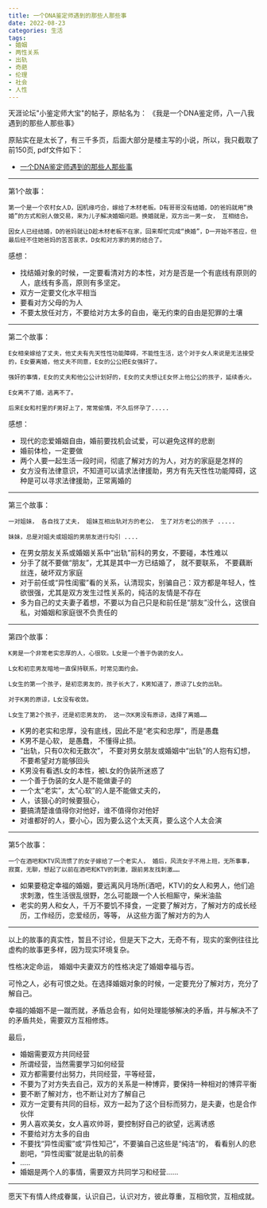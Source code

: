 ```yaml
---
title: 一个DNA鉴定师遇到的那些人那些事
date: 2022-08-23
categories: 生活
tags:
- 婚姻
- 两性关系
- 出轨
- 奇葩
- 伦理
- 社会
- 人性
---
```



天涯论坛"小鉴定师大宝"的帖子，原帖名为： 《我是一个DNA鉴定师，八一八我遇到的那些人那些事》


原贴实在是太长了，有三千多页，后面大部分是楼主写的小说，所以，我只截取了前150页, pdf文件如下：

- [一个DNA鉴定师遇到的那些人那些事](https://raw.githubusercontent.com/youngqqcn/repo4picgo/master/img/%E4%B8%80%E4%B8%AADNA%E9%89%B4%E5%AE%9A%E5%B8%88%E9%81%87%E5%88%B0%E7%9A%84%E9%82%A3%E4%BA%9B%E4%BA%BA%E9%82%A3%E4%BA%9B%E4%BA%8B.pdf)


---
第1个故事：

```
第一个是一个农村女人D，因机缘巧合，嫁给了木材老板。D有哥哥没有结婚，D的爸妈就用“换婚”的方式和别人做交易，来为儿子解决婚姻问题。换婚就是，双方出一男一女， 互相结合。

因女人已经结婚，D的爸妈就让D趁木材老板不在家，回来帮忙完成“换婚”，D一开始不答应，但最后经不住她爸妈的苦苦哀求，D女和对方家的男的结合了。
```


感想：

- 找结婚对象的时候，一定要看清对方的本性，对方是否是一个有底线有原则的人，底线有多高，原则有多坚定。
- 双方一定要文化水平相当
- 要看对方父母的为人
- 不要太放任对方，不要给对方太多的自由，毫无约束的自由是犯罪的土壤

---



第二个故事：

```
E女相亲嫁给了丈夫，他丈夫有先天性性功能障碍，不能性生活，这个对于女人来说是无法接受的，E女要离婚，他丈夫不同意，E女的公公把E女强奸了。

强奸的事情，E女的丈夫和他公公计划好的，E女的丈夫想让E女怀上他公公的孩子，延续香火。

E女离不了婚，逃离不了。

后来E女和村里的F男好上了，常常偷情，不久后怀孕了.....
```


感想：

- 现代的恋爱婚姻自由，婚前要找机会试爱，可以避免这样的悲剧
- 婚前体检，一定要做
- 两个人要一起生活一段时间，彻底了解对方的为人，对方的家庭是怎样的
- 女方没有法律意识，不知道可以请求法律援助，男方有先天性性功能障碍，这种是可以寻求法律援助，正常离婚的


---


第三个故事：

```
一对姐妹， 各自找了丈夫， 姐妹互相出轨对方的老公， 生了对方老公的孩子 .....

妹妹，总是对姐夫或姐姐的男朋友进行勾引 ....

```


- 在男女朋友关系或婚姻关系中“出轨”前科的男女，不要碰，本性难以
- 分手了就不要做“朋友”，尤其是其中一方已结婚了， 就不要联系， 不要藕断丝连，破坏双方家庭
- 对于前任或“异性闺蜜”看的关系，认清现实，别骗自己：双方都是年轻人，性欲很强，尤其是双方发生过性关系的，纯洁的友情是不存在
- 多为自己的丈夫妻子着想，不要以为自己只是和前任是“朋友”没什么，这很自私，对婚姻和家庭很不负责任的



---


第四个故事：

```
K男是一个非常老实忠厚的人，心很软。L女是一个善于伪装的女人。

L女和初恋男友暗地一直保持联系，时常见面约会。

L女生的第一个孩子，是初恋男友的，孩子长大了，K男知道了，原谅了L女的出轨。

对于K男的原谅，L女没有收敛。

L女生了第2个孩子，还是初恋男友的， 这一次K男没有原谅，选择了离婚……

```

- K男的老实和忠厚，没有底线，因此不是“老实和忠厚”，而是愚蠢
- K男不是心软， 是愚蠢， 不懂得止损。
- “出轨，只有0次和无数次”， 不要对男女朋友或婚姻中“出轨”的人抱有幻想， 不要希望对方能够回头
- K男没有看透L女的本性，被L女的伪装所迷惑了
- 一个善于伪装的女人是不能做妻子的
- 一个太“老实”，太“心软”的人是不能做丈夫的，
- 人，该狠心的时候要狠心，
- 要搞清楚谁值得你对他好，谁不值得你对他好
- 对谁都好的人，要小心，因为要么这个太天真，要么这个人太会演



---

第5个故事：

```
一个在酒吧和KTV风流惯了的女子嫁给了一个老实人， 婚后，风流女子不用上班，无所事事，寂寞，无聊，想起了以前在酒吧和KTV的刺激，跟前男友找刺激……
```

- 如果要稳定幸福的婚姻，要远离风月场所(酒吧，KTV)的女人和男人，他们追求刺激，性生活很乱很野，怎么可能跟一个人长相厮守，柴米油盐
- 老实的男人和女人，千万不要饥不择食，一定要了解对方，了解对方的成长经历，工作经历，恋爱经历，等等， 从这些方面了解对方的为人


---


以上的故事的真实性，暂且不讨论，但是天下之大，无奇不有，现实的案例往往比虚构的故事更多样，因为现实环境复杂。



性格决定命运， 婚姻中夫妻双方的性格决定了婚姻幸福与否。


可怜之人，必有可恨之处。在选择婚姻对象的时候，一定要充分了解对方，充分了解自己。

幸福的婚姻不是一蹴而就，矛盾总会有，如何处理能够解决的矛盾，并与解决不了的矛盾共处，需要双方互相修炼。


最后，


- 婚姻需要双方共同经营
- 所谓经营，当然需要学习如何经营
- 双方都需要付出努力，共同经营，平等经营，
- 不要为了对方失去自己，双方的关系是一种博弈，要保持一种相对的博弈平衡
- 要不断了解对方，也不断让对方了解自己
- 双方一定要有共同的目标，双方一起为了这个目标而努力，是夫妻，也是合作伙伴
- 男人喜欢美女，女人喜欢帅哥，要控制好自己的欲望，远离诱惑
- 不要给对方太多的自由
- 不要找“异性闺蜜”或“异性知己”，不要骗自己这些是“纯洁“的， 看看别人的悲剧吧，“异性闺蜜”就是出轨的前奏
- .....
- 婚姻是两个人的事情，需要双方共同学习和经营……



---

愿天下有情人终成眷属，认识自己，认识对方，彼此尊重，互相欣赏，互相成就。